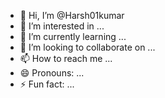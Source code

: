 - 👋 Hi, I’m @Harsh01kumar
- 👀 I’m interested in ...
- 🌱 I’m currently learning ...
- 💞️ I’m looking to collaborate on ...
- 📫 How to reach me ...
- 😄 Pronouns: ...
- ⚡ Fun fact: ...

<!---
Harsh01kumar/Harsh01kumar is a ✨ special ✨ repository because its `README.md` (this file) appears on your GitHub profile.
You can click the Preview link to take a look at your changes.
--->
